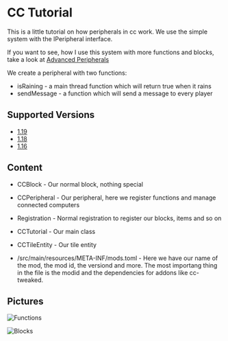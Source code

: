 # CC Tutorial
This is a little tutorial on how peripherals in cc work.
We use the simple system with the IPeripheral interface.

If you want to see, how I use this system with more functions and blocks, take a look at [Advanced Peripherals](https://github.com/Seniorendi/AdvancedPeripherals)

We create a peripheral with two functions:
* isRaining - a main thread function which will return true when it rains
* sendMessage - a function which will send a message to every player

## Supported Versions
- [1.19](https://github.com/Seniorendi/CCTutorial/tree/1.19)
- [1.18](https://github.com/Seniorendi/CCTutorial/tree/1.18)
- [1.16](https://github.com/Seniorendi/CCTutorial/tree/1.16)

## Content
* CCBlock - Our normal block, nothing special

* CCPeripheral - Our peripheral, here we register functions and manage connected computers

* Registration - Normal registration to register our blocks, items and so on

* CCTutorial - Our main class

* CCTileEntity - Our tile entity

* /src/main/resources/META-INF/mods.toml - Here we have our name of the mod, the mod id, the versiond and more. The most importang thing in the file is the modid and the dependencies for addons like cc-tweaked.

## Pictures

![Functions](https://intelligence-modding.de/wp-content/uploads/2022/04/Bild_2022-04-06_145710.png)

![Blocks](https://intelligence-modding.de/wp-content/uploads/2022/04/Bild_2022-04-06_145748.png)
